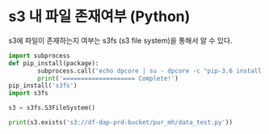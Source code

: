 # s3 내 파일 존재여부 (Python)
s3에 파일이 존재하는지 여부는 s3fs (s3 file system)을 통해서 알 수 있다. 

```python
import subprocess
def pip_install(package):
        subprocess.call('echo dpcore | su - dpcore -c "pip-3.6 install --user ' + package + '"', shell=True)
        print('==================== Complete!')
pip_install('s3fs')
import s3fs

s3 = s3fs.S3FileSystem()

print(s3.exists('s3://df-dap-prd-bucket/pur_mh/data_test.py'))
```